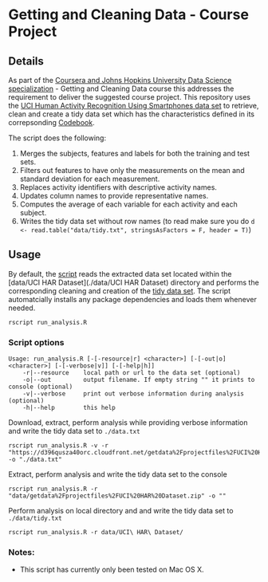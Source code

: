 # Getting and Cleaning Data - Course Project

## Details
As part of the [Coursera and Johns Hopkins University Data Science specialization](https://www.coursera.org/specialization/jhudatascience/1/overview) - Getting and Cleaning Data course this addresses the requirement to deliver the suggested course project. This repository uses the [UCI Human Activity Recognition Using Smartphones data set](http://archive.ics.uci.edu/ml/datasets/Human+Activity+Recognition+Using+Smartphones) to retrieve, clean and create a tidy data set which has the characteristics defined in its correpsonding [Codebook](./Codebook.md).

The script does the following:

1. Merges the subjects, features and labels for both the training and test sets.
2. Filters out features to have only the measurements on the mean and standard deviation for each measurement.
3. Replaces activity identifiers with descriptive activity names.
4. Updates column names to provide representative names.
5. Computes the average of each variable for each activity and each subject.
6. Writes the tidy data set without row names (to read make sure you do `d <- read.table("data/tidy.txt", stringsAsFactors = F, header = T)`)

## Usage
By default, the [script](./run_analysis.R) reads the extracted data set located within the [data/UCI HAR Dataset](./data/UCI HAR Dataset) directory and performs the corresponding cleaning and creation of the [tidy data set](./data/tidy.txt).
The script automatcially installs any package dependencies and loads them whenever needed.

```
rscript run_analysis.R
```

### Script options
```
Usage: run_analysis.R [-[-resource|r] <character>] [-[-out|o] <character>] [-[-verbose|v]] [-[-help|h]]
    -r|--resource    local path or url to the data set (optional)
    -o|--out         output filename. If empty string "" it prints to console (optional)
    -v|--verbose     print out verbose information during analysis (optional)
    -h|--help        this help
```

Download, extract, perform analysis while providing verbose information and write the tidy data set to `./data.txt`
```
rscript run_analysis.R -v -r "https://d396qusza40orc.cloudfront.net/getdata%2Fprojectfiles%2FUCI%20HAR%20Dataset.zip" -o "./data.txt"
```

Extract, perform analysis and write the tidy data set to the console
```
rscript run_analysis.R -r "data/getdata%2Fprojectfiles%2FUCI%20HAR%20Dataset.zip" -o ""
```

Perform analysis on local directory and and write the tidy data set to `./data/tidy.txt`
```
rscript run_analysis.R -r data/UCI\ HAR\ Dataset/
```

### Notes:
* This script has currently only been tested on Mac OS X.

